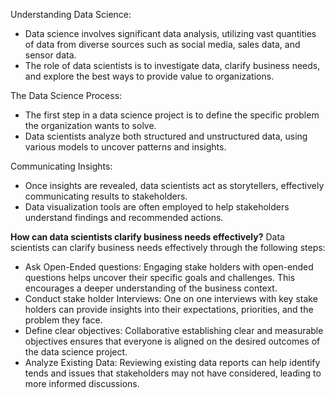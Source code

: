 Understanding Data Science:
- Data science involves significant data analysis, utilizing vast quantities of data from diverse sources such as social media, sales data, and sensor data.
- The role of data scientists is to investigate data, clarify business needs, and explore the best ways to provide value to organizations.

The Data Science Process:
- The first step in a data science project is to define the specific problem the organization wants to solve.
- Data scientists analyze both structured and unstructured data, using various models to uncover patterns and insights.

Communicating Insights:
- Once insights are revealed, data scientists act as storytellers, effectively communicating results to stakeholders.
- Data visualization tools are often employed to help stakeholders understand findings and recommended actions.

**How can data scientists clarify business needs effectively?** 
Data scientists can clarify business needs effectively through the following steps:
- Ask Open-Ended questions: Engaging stake holders with open-ended questions helps uncover their specific goals and challenges. This encourages a deeper understanding of the business context.
- Conduct stake holder Interviews: One on one interviews with key stake holders can provide insights into their expectations, priorities, and the problem they face.
- Define clear objectives: Collaborative establishing clear and measurable objectives ensures that everyone is aligned on the desired outcomes of the data science project.
- Analyze Existing Data: Reviewing existing data reports can help identify tends and issues that stakeholders may not have considered, leading to more informed discussions.